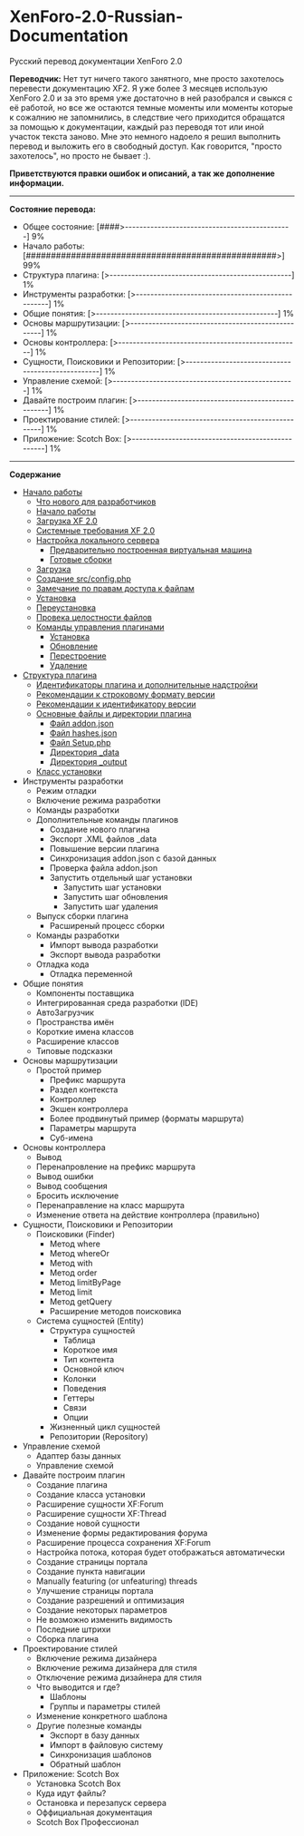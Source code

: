 # XenForo-2.0-Russian-Documentation
Русский перевод документации XenForo 2.0

**Переводчик:** Нет тут ничего такого занятного, мне просто захотелось перевести документацию XF2. Я уже более 3 месяцев использую XenForo 2.0 и за это время уже достаточно в ней разобрался и свыкся с её работой, но все же остаются темные моменты или моменты которые к сожалнию не запомнились, в следствие чего приходится обращатся за помощью к документации, каждый раз переводя тот или иной участок текста заново. Мне это немного надоело я решил выполнить перевод и выложить его в свободный доступ. Как говорится, "просто захотелось", но просто не бывает :). 

**Приветствуются правки ошибок и описаний, а так же дополнение информации.**

----------------

**Состояние перевода:**
* Общее состояние: [####>----------------------------------------------] 9%
* Начало работы: [##################################################>] 99%
* Структура плагина: [>--------------------------------------------------] 1%
* Инструменты разработки: [>--------------------------------------------------] 1%
* Общие понятия: [>--------------------------------------------------] 1%
* Основы маршрутизации: [>--------------------------------------------------] 1%
* Основы контроллера: [>--------------------------------------------------] 1%
* Сущности, Поисковики и Репозитории: [>--------------------------------------------------] 1%
* Управление схемой: [>--------------------------------------------------] 1%
* Давайте построим плагин: [>--------------------------------------------------] 1%
* Проектирование стилей: [>--------------------------------------------------] 1%
* Приложение: Scotch Box: [>--------------------------------------------------] 1%

----------------

**Содержание**
* [Начало работы](/documentation/GettingStarted.md#part0)
  * [Что нового для разработчиков](/documentation/GettingStarted.md#part1)
  * [Начало работы](/documentation/GettingStarted.md#part2)
  * [Загрузка XF 2.0](/documentation/GettingStarted.md#part3)
  * [Системные требования XF 2.0](/documentation/GettingStarted.md#part4)
  * [Настройка локального сервера](/documentation/GettingStarted.md#part5)
    * [Предварительно построенная виртуальная машина](/documentation/GettingStarted.md#part6)
    * [Готовые сборки](/documentation/GettingStarted.md#part7)
  * [Загрузка](/documentation/GettingStarted.md#part8)
  * [Создание src/config.php](/documentation/GettingStarted.md#part9)
  * [Замечание по правам доступа к файлам](/documentation/GettingStarted.md#part10)
  * [Установка](/documentation/GettingStarted.md#part11)
  * [Переустановка](/documentation/GettingStarted.md#part12)
  * [Провека целостности файлов](/documentation/GettingStarted.md#part13)
  * [Команды управления плагинами](/documentation/GettingStarted.md#part14)
    * [Установка](/documentation/GettingStarted.md#part15)
    * [Обновление](/documentation/GettingStarted.md#part16)
    * [Перестроение](/documentation/GettingStarted.md#part17)
    * [Удаление](/documentation/GettingStarted.md#part18)
* [Структура плагина](/documentation/AddOnStructure.md#part0)
  * [Идентификаторы плагина и дополнительные надстройки](/documentation/AddOnStructure.md#part1)
  * [Рекомендации к строковому формату версии](/documentation/AddOnStructure.md#part2)
  * [Рекомендации к идентификатору версии](/documentation/AddOnStructure.md#part3)
  * [Основные файлы и директории плагина](/documentation/AddOnStructure.md#part4)
    * [Файл addon.json](/documentation/AddOnStructure.md#part5)
    * [Файл hashes.json](/documentation/AddOnStructure.md#part6)
    * [Файл Setup.php](/documentation/AddOnStructure.md#part7)
    * [Директория _data](/documentation/AddOnStructure.md#part8)
    * [Директория _output](/documentation/AddOnStructure.md#part9)
  * [Класс установки](/documentation/AddOnStructure.md#part10)
* Инструменты разработки
  * Режим отладки
  * Включение режима разработки
  * Команды разработки
  * Дополнительные команды плагинов
    * Создание нового плагина
    * Экспорт .XML файлов _data
    * Повышение версии плагина
    * Синхронизация addon.json с базой данных
    * Проверка файла addon.json
    * Запустить отдельный шаг установки
      * Запустить шаг установки
      * Запустить шаг обновления
      * Запустить шаг удаления
  * Выпуск сборки плагина
    * Расширеный процесс сборки
  * Команды разработки
    * Импорт вывода разработки
    * Экспорт вывода разработки
  * Отладка кода
    * Отладка переменной
* Общие понятия
  * Компоненты поставщика
  * Интегрированная среда разработки (IDE)
  * АвтоЗагрузчик
  * Пространства имён
  * Короткие имена классов
  * Расширение классов
  * Типовые подсказки
* Основы маршрутизации
  * Простой пример
    * Префикс маршрута
    * Раздел контекста
    * Контроллер
    * Экшен контроллера
    * Более продвинутый пример (форматы маршрута)
    * Параметры маршрута
    * Суб-имена
* Основы контроллера
  * Вывод
  * Перенапровление на префикс маршрута
  * Вывод ошибки
  * Вывод сообщения
  * Бросить исключение
  * Перенаправление на класс маршрута
  * Изменение ответа на действие контроллера (правильно)
* Сущности, Поисковики и Репозитории
  * Поисковики (Finder)
    * Метод where
    * Метод whereOr
    * Метод with
    * Метод order 
    * Метод limitByPage
    * Метод limit
    * Метод getQuery
    * Расширение методов поисковика
  * Система сущностей (Entity)
    * Структура сущностей
      * Таблица
      * Короткое имя
      * Тип контента
      * Основной ключ
      * Колонки
      * Поведения
      * Геттеры
      * Связи
      * Опции
    * Жизненный цикл сущностей
    * Репозитории (Repository)
* Управление схемой
  * Адаптер базы данных
  * Управление схемой
* Давайте построим плагин
  * Создание плагина
  * Создание класса установки
  * Расширение сущности XF:Forum
  * Расширение сущности XF:Thread
  * Создание новой сущности
  * Изменение формы редактирования форума
  * Расширение процесса сохранения XF:Forum
  * Настройка потока, которая будет отображаться автоматически
  * Создание страницы портала
  * Создание пункта навигации
  * Manually featuring (or unfeaturing) threads
  * Улучшение страницы портала
  * Создание разрешений и оптимизация
  * Создание некоторых параметров
  * Не возможно изменить видимость
  * Последние штрихи
  * Сборка плагина
* Проектирование стилей
  * Включение режима дизайнера
  * Включение режима дизайнера для стиля
  * Отключение режима дизайнера для стиля
  * Что выводится и где?
    * Шаблоны
    * Группы и параметры стилей
  * Изменение конкретного шаблона 
  * Другие полезные команды
    * Экспорт в базу данных
    * Импорт в файловую систему
    * Синхронизация шаблонов
    * Обратный шаблон
* Приложение: Scotch Box
  * Установка Scotch Box
  * Куда идут файлы?
  * Остановка и перезапуск сервера
  * Оффициальная документация
  * Scotch Box Профессионал

